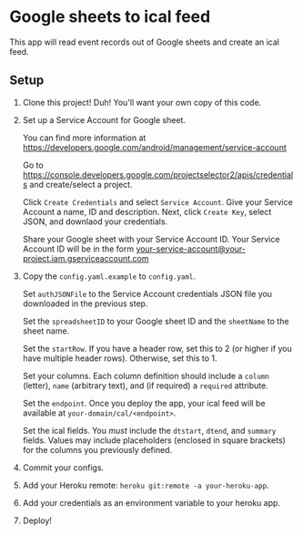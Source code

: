 # Google sheets to ical feed

This app will read event records out of Google sheets and create an ical feed.

## Setup

1. Clone this project! Duh! You'll want your own copy of this code.
1. Set up a Service Account for Google sheet.

   You can find more information at https://developers.google.com/android/management/service-account

   Go to https://console.developers.google.com/projectselector2/apis/credentials and create/select a project.

   Click `Create Credentials` and select `Service Account`. Give your Service Account a name, ID and description. Next, click `Create Key`, select JSON, and downlaod your credentials.

   Share your Google sheet with your Service Account ID. Your Service Account ID will be in the form your-service-account@your-project.iam.gserviceaccount.com
1. Copy the `config.yaml.example` to `config.yaml`.

   Set `authJSONFile` to the Service Account credentials JSON file you downloaded in the previous step.

   Set the `spreadsheetID` to your Google sheet ID and the `sheetName` to the sheet name.

   Set the `startRow`. If you have a header row, set this to 2 (or higher if you have multiple header rows). Otherwise, set this to 1.

   Set your columns. Each column definition should include a `column` (letter), `name` (arbitrary text), and (if required) a `required` attribute.

   Set the `endpoint`. Once you deploy the app, your ical feed will be available at `your-domain/cal/<endpoint>`.

   Set the ical fields. You *must* include the `dtstart`, `dtend`, and `summary` fields. Values may include placeholders (enclosed in square brackets) for the columns you previously defined.
1. Commit your configs.
1. Add your Heroku remote: `heroku git:remote -a your-heroku-app`.
1. Add your credentials as an environment variable to your heroku app.
1. Deploy!
